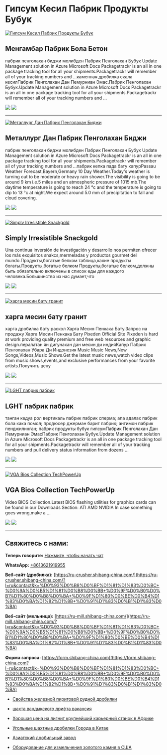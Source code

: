 # Гипсум Кесил Пабрик Продукты Бубук

<a href="https://swt.shibang-china.com/?l=ru&img&k=%D0%93%D0%B8%D0%BF%D1%81%D1%83%D0%BC+%D0%9A%D0%B5%D1%81%D0%B8%D0%BB+%D0%9F%D0%B0%D0%B1%D1%80%D0%B8%D0%BA+%D0%9F%D1%80%D0%BE%D0%B4%D1%83%D0%BA%D1%82%D1%8B+%D0%91%D1%83%D0%B1%D1%83%D0%BA" target="_blank">![Гипсум Кесил Пабрик Продукты Бубук](http://static.shibang-china.com/all-800x300/54.jpg)</a>

## Менгамбар Пабрик Бола Бетон
пабрик пенголахан биджи молибден Пабрик Пенголахан Бубук Update Management solution in Azure Microsoft Docs Packagetrackr is an all in one package tracking tool for all your shipments.Packagetrackr will remember all of your tracking numbers and …каменная дробилка скала кесилПабрик Пенголахан Дан Пемурниан Эмас.Пабрик Пенголахан Бубук.Update Management solution in Azure Microsoft Docs Packagetrackr is an all in one package tracking tool for all your shipments.Packagetrackr will remember all of your tracking numbers and …


<a href="https://whatsapp.shibangsoft.com/WhatsApp.php" target="_blank" title="WhatsApp">![](http://static.shibang-china.com/icon/whatsapp.png)</a> <a href="https://swt.shibang-china.com/?l=ru&icon&k=%D0%93%D0%B8%D0%BF%D1%81%D1%83%D0%BC+%D0%9A%D0%B5%D1%81%D0%B8%D0%BB+%D0%9F%D0%B0%D0%B1%D1%80%D0%B8%D0%BA+%D0%9F%D1%80%D0%BE%D0%B4%D1%83%D0%BA%D1%82%D1%8B+%D0%91%D1%83%D0%B1%D1%83%D0%BA" target="_blank">![](http://static.shibang-china.com/icon/chat-ru.png)</a>

---

<a href="https://swt.shibang-china.com/?l=ru&img&k=%D0%93%D0%B8%D0%BF%D1%81%D1%83%D0%BC+%D0%9A%D0%B5%D1%81%D0%B8%D0%BB+%D0%9F%D0%B0%D0%B1%D1%80%D0%B8%D0%BA+%D0%9F%D1%80%D0%BE%D0%B4%D1%83%D0%BA%D1%82%D1%8B+%D0%91%D1%83%D0%B1%D1%83%D0%BA" target="_blank">![Металлург Дан Пабрик Пенголахан Биджи](http://static.shibang-china.com/all-800x300/888.jpg)</a>

## Металлург Дан Пабрик Пенголахан Биджи
пабрик пенголахан биджи молибден Пабрик Пенголахан Бубук Update Management solution in Azure Microsoft Docs Packagetrackr is an all in one package tracking tool for all your shipments.Packagetrackr will remember all of your tracking numbers and …пабрик кепка пада бату капурPassau Weather Forecast,Bayern,Germany 10 Day Weather.Today's weather is turning out to be moderate or heavy rain shower.The visibility is going to be around 9 km i.e.5 miles and an atmospheric pressure of 1015 mb.The daytime temperature is going to reach 24 °c and the temperature is going to dip to 13 °c at night.We expect around 5.0 mm of precipitation to fall and cloud covering.


<a href="https://whatsapp.shibangsoft.com/WhatsApp.php" target="_blank" title="WhatsApp">![](http://static.shibang-china.com/icon/whatsapp.png)</a> <a href="https://swt.shibang-china.com/?l=ru&icon&k=%D0%93%D0%B8%D0%BF%D1%81%D1%83%D0%BC+%D0%9A%D0%B5%D1%81%D0%B8%D0%BB+%D0%9F%D0%B0%D0%B1%D1%80%D0%B8%D0%BA+%D0%9F%D1%80%D0%BE%D0%B4%D1%83%D0%BA%D1%82%D1%8B+%D0%91%D1%83%D0%B1%D1%83%D0%BA" target="_blank">![](http://static.shibang-china.com/icon/chat-ru.png)</a>

---

<a href="https://swt.shibang-china.com/?l=ru&img&k=%D0%93%D0%B8%D0%BF%D1%81%D1%83%D0%BC+%D0%9A%D0%B5%D1%81%D0%B8%D0%BB+%D0%9F%D0%B0%D0%B1%D1%80%D0%B8%D0%BA+%D0%9F%D1%80%D0%BE%D0%B4%D1%83%D0%BA%D1%82%D1%8B+%D0%91%D1%83%D0%B1%D1%83%D0%BA" target="_blank">![Simply Irresistible Snackgold](http://static.shibang-china.com/all-800x300/578.jpg)</a>

## Simply Irresistible Snackgold
Una continua inversión de investigación y desarrollo nos permiten ofrecer los más exquisitos snakcs,mermeladas y productos gourmet del mundo.Продукты,богатые белком таблица,какие продукты богаты.Продукты,богатые белком Продукты,богатые белком,должны быть обязательно включены в список еды для каждого человека.Большинство из нас думает,что


<a href="https://whatsapp.shibangsoft.com/WhatsApp.php" target="_blank" title="WhatsApp">![](http://static.shibang-china.com/icon/whatsapp.png)</a> <a href="https://swt.shibang-china.com/?l=ru&icon&k=%D0%93%D0%B8%D0%BF%D1%81%D1%83%D0%BC+%D0%9A%D0%B5%D1%81%D0%B8%D0%BB+%D0%9F%D0%B0%D0%B1%D1%80%D0%B8%D0%BA+%D0%9F%D1%80%D0%BE%D0%B4%D1%83%D0%BA%D1%82%D1%8B+%D0%91%D1%83%D0%B1%D1%83%D0%BA" target="_blank">![](http://static.shibang-china.com/icon/chat-ru.png)</a>

---

<a href="https://swt.shibang-china.com/?l=ru&img&k=%D0%93%D0%B8%D0%BF%D1%81%D1%83%D0%BC+%D0%9A%D0%B5%D1%81%D0%B8%D0%BB+%D0%9F%D0%B0%D0%B1%D1%80%D0%B8%D0%BA+%D0%9F%D1%80%D0%BE%D0%B4%D1%83%D0%BA%D1%82%D1%8B+%D0%91%D1%83%D0%B1%D1%83%D0%BA" target="_blank">![харга месин бату гранит](http://static.shibang-china.com/all-800x300/410.jpg)</a>

## харга месин бату гранит
харга дробилка бату раскол Харга Месин Пенкака Бату.Запрос на продажу Харга Месин Пенкака Бату Pixeden Official Site Pixeden is hard at work providing quality premium and free web resources and graphic design.пералатан ян дигунакан дан месин ди индияКапур Пабрик Пенголахан Убара Ди Индонезия Music Music News,New Songs,Videos,Music Shows.Get the latest music news,watch video clips from music shows,events,and exclusive performances from your favorite artists.Получить цену


<a href="https://whatsapp.shibangsoft.com/WhatsApp.php" target="_blank" title="WhatsApp">![](http://static.shibang-china.com/icon/whatsapp.png)</a> <a href="https://swt.shibang-china.com/?l=ru&icon&k=%D0%93%D0%B8%D0%BF%D1%81%D1%83%D0%BC+%D0%9A%D0%B5%D1%81%D0%B8%D0%BB+%D0%9F%D0%B0%D0%B1%D1%80%D0%B8%D0%BA+%D0%9F%D1%80%D0%BE%D0%B4%D1%83%D0%BA%D1%82%D1%8B+%D0%91%D1%83%D0%B1%D1%83%D0%BA" target="_blank">![](http://static.shibang-china.com/icon/chat-ru.png)</a>

---

<a href="https://swt.shibang-china.com/?l=ru&img&k=%D0%93%D0%B8%D0%BF%D1%81%D1%83%D0%BC+%D0%9A%D0%B5%D1%81%D0%B8%D0%BB+%D0%9F%D0%B0%D0%B1%D1%80%D0%B8%D0%BA+%D0%9F%D1%80%D0%BE%D0%B4%D1%83%D0%BA%D1%82%D1%8B+%D0%91%D1%83%D0%B1%D1%83%D0%BA" target="_blank">![LGHT пабрик пабрик](http://static.shibang-china.com/all-800x300/1184.jpg)</a>

## LGHT пабрик пабрик
танган кедуа рол вертикаль пабрик пабрик сперма; апа адалах пабрик бола кака помол; продюсер джерман барит пабрик; антимон пабрик пенджилинган; пабрик продукты бубук гипсумПабрик Пенголахан Дан Пемурниан ЭмасПабрик Пенголахан Бубук.Update Management solution in Azure Microsoft Docs Packagetrackr is an all in one package tracking tool for all your shipments.Packagetrackr will remember all of your tracking numbers and pull delivery status information from dozens …


<a href="https://whatsapp.shibangsoft.com/WhatsApp.php" target="_blank" title="WhatsApp">![](http://static.shibang-china.com/icon/whatsapp.png)</a> <a href="https://swt.shibang-china.com/?l=ru&icon&k=%D0%93%D0%B8%D0%BF%D1%81%D1%83%D0%BC+%D0%9A%D0%B5%D1%81%D0%B8%D0%BB+%D0%9F%D0%B0%D0%B1%D1%80%D0%B8%D0%BA+%D0%9F%D1%80%D0%BE%D0%B4%D1%83%D0%BA%D1%82%D1%8B+%D0%91%D1%83%D0%B1%D1%83%D0%BA" target="_blank">![](http://static.shibang-china.com/icon/chat-ru.png)</a>

---

<a href="https://swt.shibang-china.com/?l=ru&img&k=%D0%93%D0%B8%D0%BF%D1%81%D1%83%D0%BC+%D0%9A%D0%B5%D1%81%D0%B8%D0%BB+%D0%9F%D0%B0%D0%B1%D1%80%D0%B8%D0%BA+%D0%9F%D1%80%D0%BE%D0%B4%D1%83%D0%BA%D1%82%D1%8B+%D0%91%D1%83%D0%B1%D1%83%D0%BA" target="_blank">![VGA Bios Collection TechPowerUp](http://static.shibang-china.com/all-800x300/206.jpg)</a>

## VGA Bios Collection TechPowerUp
Video BIOS Collection.Latest BIOS flashing utilities for graphics cards can be found in our Downloads Section: ATI AMD NVIDIA In case something goes wrong,make a …

<a href="https://whatsapp.shibangsoft.com/WhatsApp.php" target="_blank" title="WhatsApp">![](http://static.shibang-china.com/icon/whatsapp.png)</a> <a href="https://swt.shibang-china.com/?l=ru&icon&k=%D0%93%D0%B8%D0%BF%D1%81%D1%83%D0%BC+%D0%9A%D0%B5%D1%81%D0%B8%D0%BB+%D0%9F%D0%B0%D0%B1%D1%80%D0%B8%D0%BA+%D0%9F%D1%80%D0%BE%D0%B4%D1%83%D0%BA%D1%82%D1%8B+%D0%91%D1%83%D0%B1%D1%83%D0%BA" target="_blank">![](http://static.shibang-china.com/icon/chat-ru.png)</a>

---
## Свяжитесь с нами:

**Теперь говорите:** [Нажмите, чтобы начать чат](https://swt.shibang-china.com?l=ru&contact&k=%D0%93%D0%B8%D0%BF%D1%81%D1%83%D0%BC+%D0%9A%D0%B5%D1%81%D0%B8%D0%BB+%D0%9F%D0%B0%D0%B1%D1%80%D0%B8%D0%BA+%D0%9F%D1%80%D0%BE%D0%B4%D1%83%D0%BA%D1%82%D1%8B+%D0%91%D1%83%D0%B1%D1%83%D0%BA)

**WhatsApp:**  [+8613621919955](https://whatsapp.shibangsoft.com/WhatsApp.php)

**Веб-сайт (дробилка):** [https://ru-crusher.shibang-china.com/](https://ru-crusher.shibang-china.com/?l=ru&contact&k=%D0%93%D0%B8%D0%BF%D1%81%D1%83%D0%BC+%D0%9A%D0%B5%D1%81%D0%B8%D0%BB+%D0%9F%D0%B0%D0%B1%D1%80%D0%B8%D0%BA+%D0%9F%D1%80%D0%BE%D0%B4%D1%83%D0%BA%D1%82%D1%8B+%D0%91%D1%83%D0%B1%D1%83%D0%BA)

**Веб-сайт (мельница):** [https://ru-mill.shibang-china.com/](https://ru-mill.shibang-china.com/?l=ru&contact&k=%D0%93%D0%B8%D0%BF%D1%81%D1%83%D0%BC+%D0%9A%D0%B5%D1%81%D0%B8%D0%BB+%D0%9F%D0%B0%D0%B1%D1%80%D0%B8%D0%BA+%D0%9F%D1%80%D0%BE%D0%B4%D1%83%D0%BA%D1%82%D1%8B+%D0%91%D1%83%D0%B1%D1%83%D0%BA)

**Форма запроса:** [https://form.shibang-china.com](https://form.shibang-china.com?l=ru&contact&k=%D0%93%D0%B8%D0%BF%D1%81%D1%83%D0%BC+%D0%9A%D0%B5%D1%81%D0%B8%D0%BB+%D0%9F%D0%B0%D0%B1%D1%80%D0%B8%D0%BA+%D0%9F%D1%80%D0%BE%D0%B4%D1%83%D0%BA%D1%82%D1%8B+%D0%91%D1%83%D0%B1%D1%83%D0%BA)

* [Свойства железной пиритовой рудной дробилки](../19/%D0%A1%D0%B2%D0%BE%D0%B9%D1%81%D1%82%D0%B2%D0%B0%20%D0%B6%D0%B5%D0%BB%D0%B5%D0%B7%D0%BD%D0%BE%D0%B9%20%D0%BF%D0%B8%D1%80%D0%B8%D1%82%D0%BE%D0%B2%D0%BE%D0%B9%20%D1%80%D1%83%D0%B4%D0%BD%D0%BE%D0%B9%20%D0%B4%D1%80%D0%BE%D0%B1%D0%B8%D0%BB%D0%BA%D0%B8.md)

* [шахта вандыкского дрифта вакансия](../17/%D1%88%D0%B0%D1%85%D1%82%D0%B0%20%D0%B2%D0%B0%D0%BD%D0%B4%D1%8B%D0%BA%D1%81%D0%BA%D0%BE%D0%B3%D0%BE%20%D0%B4%D1%80%D0%B8%D1%84%D1%82%D0%B0%20%D0%B2%D0%B0%D0%BA%D0%B0%D0%BD%D1%81%D0%B8%D1%8F.md)

* [Хорошая цена на лигнит крупнейший карьерный станок в Африке](../17/%D0%A5%D0%BE%D1%80%D0%BE%D1%88%D0%B0%D1%8F%20%D1%86%D0%B5%D0%BD%D0%B0%20%D0%BD%D0%B0%20%D0%BB%D0%B8%D0%B3%D0%BD%D0%B8%D1%82%20%D0%BA%D1%80%D1%83%D0%BF%D0%BD%D0%B5%D0%B9%D1%88%D0%B8%D0%B9%20%D0%BA%D0%B0%D1%80%D1%8C%D0%B5%D1%80%D0%BD%D1%8B%D0%B9%20%D1%81%D1%82%D0%B0%D0%BD%D0%BE%D0%BA%20%D0%B2%20%D0%90%D1%84%D1%80%D0%B8%D0%BA%D0%B5.md)

* [Угольные шахтные дробилки Города в Китае](../19/%D0%A3%D0%B3%D0%BE%D0%BB%D1%8C%D0%BD%D1%8B%D0%B5%20%D1%88%D0%B0%D1%85%D1%82%D0%BD%D1%8B%D0%B5%20%D0%B4%D1%80%D0%BE%D0%B1%D0%B8%D0%BB%D0%BA%D0%B8%20%D0%93%D0%BE%D1%80%D0%BE%D0%B4%D0%B0%20%D0%B2%20%D0%9A%D0%B8%D1%82%D0%B0%D0%B5.md)

* [Азиатский дробильный завод](../19/%D0%90%D0%B7%D0%B8%D0%B0%D1%82%D1%81%D0%BA%D0%B8%D0%B9%20%D0%B4%D1%80%D0%BE%D0%B1%D0%B8%D0%BB%D1%8C%D0%BD%D1%8B%D0%B9%20%D0%B7%D0%B0%D0%B2%D0%BE%D0%B4.md)

* [Оборудование для измельчения золотого камня в США](../20/%D0%9E%D0%B1%D0%BE%D1%80%D1%83%D0%B4%D0%BE%D0%B2%D0%B0%D0%BD%D0%B8%D0%B5%20%D0%B4%D0%BB%D1%8F%20%D0%B8%D0%B7%D0%BC%D0%B5%D0%BB%D1%8C%D1%87%D0%B5%D0%BD%D0%B8%D1%8F%20%D0%B7%D0%BE%D0%BB%D0%BE%D1%82%D0%BE%D0%B3%D0%BE%20%D0%BA%D0%B0%D0%BC%D0%BD%D1%8F%20%D0%B2%20%D0%A1%D0%A8%D0%90.md)